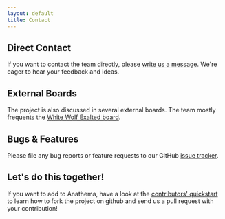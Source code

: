 ```yaml
---
layout: default
title: Contact
---
```


## Direct Contact

If you want to contact the team directly, please [write us a message](mailto:anathema-development@googlegroups.com).
We're eager to hear your feedback and ideas.

## External Boards

The project is also discussed in several external boards. The team mostly frequents the [White Wolf Exalted board](http://forums.white-wolf.com/default.aspx?g=topics&f=17).

## Bugs & Features

Please file any bug reports or feature requests to our GitHub [issue tracker](https://github.com/anathema/anathema/issues).

## Let's do this together!
If you want to add to Anathema, have a look at the [contributors' quickstart](https://github.com/anathema/anathema/wiki/Contributors'-Quickstart) to learn how to fork the project on github and send us a pull request with your contribution!

